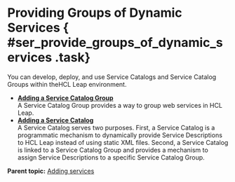# Providing Groups of Dynamic Services { #ser_provide_groups_of_dynamic_services .task}

You can develop, deploy, and use Service Catalogs and Service Catalog Groups within theHCL Leap environment.

-   **[Adding a Service Catalog Group](ser_add_service_catalog_group.md)**  
A Service Catalog Group provides a way to group web services in HCL Leap.
-   **[Adding a Service Catalog](ser_add_service_catalog.md)**  
A Service Catalog serves two purposes. First, a Service Catalog is a programmatic mechanism to dynamically provide Service Descriptions to HCL Leap instead of using static XML files. Second, a Service Catalog is linked to a Service Catalog Group and provides a mechanism to assign Service Descriptions to a specific Service Catalog Group.

**Parent topic:** [Adding services](services_toc.md)

